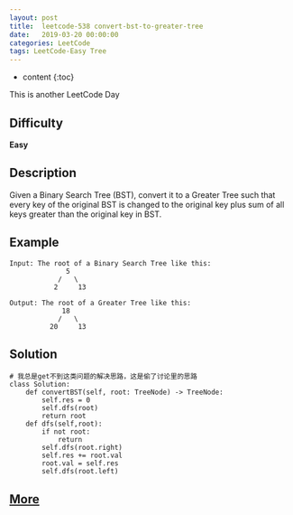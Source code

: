 ```yaml
---
layout: post
title:  leetcode-538 convert-bst-to-greater-tree
date:   2019-03-20 00:00:00
categories: LeetCode
tags: LeetCode-Easy Tree
---
```


* content
{:toc}

This is another LeetCode Day

## Difficulty

**Easy**

## Description

Given a Binary Search Tree (BST), convert it to a Greater Tree such that every key of the original BST is changed to the original key plus sum of all keys greater than the original key in BST.

## Example

```
Input: The root of a Binary Search Tree like this:
              5
            /   \
           2     13

Output: The root of a Greater Tree like this:
             18
            /   \
          20     13
```

## Solution

```
# 我总是get不到这类问题的解决思路，这是偷了讨论里的思路
class Solution:
    def convertBST(self, root: TreeNode) -> TreeNode:
        self.res = 0
        self.dfs(root)
        return root
    def dfs(self,root):
        if not root: 
            return     
        self.dfs(root.right)
        self.res += root.val
        root.val = self.res  
        self.dfs(root.left)
```

## [More](https://leetcode.com/problems/convert-bst-to-greater-tree/)